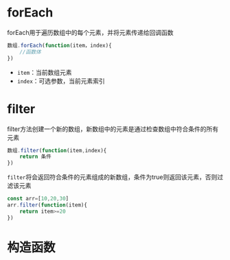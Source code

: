 # forEach

forEach用于遍历数组中的每个元素，并将元素传递给回调函数

```js
数组.forEach(function(item，index){
    //函数体
})
```

- `item`：当前数组元素
- `index`：可选参数，当前元素索引

# filter



filter方法创建一个新的数组，新数组中的元素是通过检查数组中符合条件的所有元素

```js
数组.filter(function(item,index){
    return 条件
})
```

`filter`将会返回符合条件的元素组成的新数组，条件为true则返回该元素，否则过滤该元素

```js
const arr=[10,20,30]
arr.filter(function(item){
    return item>=20
})
```

# 构造函数

